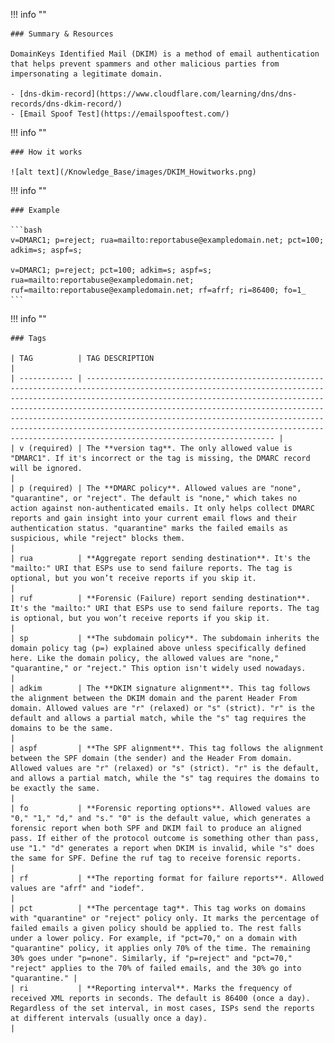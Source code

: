 !!! info ""

    ### Summary & Resources

    DomainKeys Identified Mail (DKIM) is a method of email authentication that helps prevent spammers and other malicious parties from impersonating a legitimate domain.

    - [dns-dkim-record](https://www.cloudflare.com/learning/dns/dns-records/dns-dkim-record/)
    - [Email Spoof Test](https://emailspooftest.com/)


!!! info ""

    ### How it works

    ![alt text](/Knowledge_Base/images/DKIM_Howitworks.png)


!!! info ""


    ### Example

    ```bash
    v=DMARC1; p=reject; rua=mailto:reportabuse@exampledomain.net; pct=100; adkim=s; aspf=s;

    v=DMARC1; p=reject; pct=100; adkim=s; aspf=s; rua=mailto:reportabuse@exampledomain.net; ruf=mailto:reportabuse@exampledomain.net; rf=afrf; ri=86400; fo=1_
    ```


!!! info ""

    ### Tags

    | TAG          | TAG DESCRIPTION                                                                                                                                                                                                                                                                                                                                                                                                                                                                |
    | ------------ | ------------------------------------------------------------------------------------------------------------------------------------------------------------------------------------------------------------------------------------------------------------------------------------------------------------------------------------------------------------------------------------------------------------------------------------------------------------------------------ |
    | v (required) | The **version tag**. The only allowed value is "DMARC1". If it's incorrect or the tag is missing, the DMARC record will be ignored.                                                                                                                                                                                                                                                                                                                                            |
    | p (required) | The **DMARC policy**. Allowed values are "none", "quarantine", or "reject". The default is "none," which takes no action against non-authenticated emails. It only helps collect DMARC reports and gain insight into your current email flows and their authentication status. "quarantine" marks the failed emails as suspicious, while "reject" blocks them.                                                                                                                 |
    | rua          | **Aggregate report sending destination**. It's the "mailto:" URI that ESPs use to send failure reports. The tag is optional, but you won’t receive reports if you skip it.                                                                                                                                                                                                                                                                                                     |
    | ruf          | **Forensic (Failure) report sending destination**. It's the "mailto:" URI that ESPs use to send failure reports. The tag is optional, but you won’t receive reports if you skip it.                                                                                                                                                                                                                                                                                            |
    | sp           | **The subdomain policy**. The subdomain inherits the domain policy tag (p=) explained above unless specifically defined here. Like the domain policy, the allowed values are "none," "quarantine," or "reject." This option isn't widely used nowadays.                                                                                                                                                                                                                        |
    | adkim        | The **DKIM signature alignment**. This tag follows the alignment between the DKIM domain and the parent Header From domain. Allowed values are "r" (relaxed) or "s" (strict). "r" is the default and allows a partial match, while the "s" tag requires the domains to be the same.                                                                                                                                                                                            |
    | aspf         | **The SPF alignment**. This tag follows the alignment between the SPF domain (the sender) and the Header From domain. Allowed values are "r" (relaxed) or "s" (strict). "r" is the default, and allows a partial match, while the "s" tag requires the domains to be exactly the same.                                                                                                                                                                                         |
    | fo           | **Forensic reporting options**. Allowed values are "0," "1," "d," and "s." "0" is the default value, which generates a forensic report when both SPF and DKIM fail to produce an aligned pass. If either of the protocol outcome is something other than pass, use "1." "d" generates a report when DKIM is invalid, while "s" does the same for SPF. Define the ruf tag to receive forensic reports.                                                                          |
    | rf           | **The reporting format for failure reports**. Allowed values are "afrf" and "iodef".                                                                                                                                                                                                                                                                                                                                                                                           |
    | pct          | **The percentage tag**. This tag works on domains with "quarantine" or "reject" policy only. It marks the percentage of failed emails a given policy should be applied to. The rest falls under a lower policy. For example, if "pct=70," on a domain with "quarantine" policy, it applies only 70% of the time. The remaining 30% goes under "p=none". Similarly, if "p=reject" and "pct=70," "reject" applies to the 70% of failed emails, and the 30% go into "quarantine." |
    | ri           | **Reporting interval**. Marks the frequency of received XML reports in seconds. The default is 86400 (once a day). Regardless of the set interval, in most cases, ISPs send the reports at different intervals (usually once a day).                                                                                                                                                                                                                                           |
